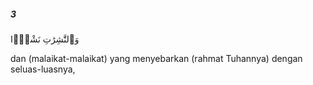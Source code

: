 ##### 3

<span class="ayah">وَٱلنَّٰشِرَٰتِ نَشْرًۭا</span>

<span class="ayah_translation">dan (malaikat-malaikat) yang menyebarkan (rahmat Tuhannya) dengan seluas-luasnya,</span>
